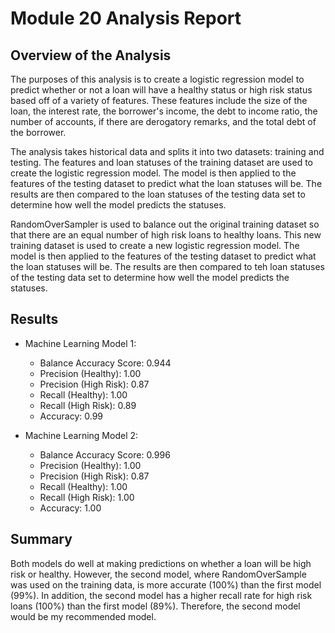 # Module 20 Analysis Report

## Overview of the Analysis

The purposes of this analysis is to create a logistic regression model to predict whether or not a loan will have a healthy status or high risk status based off of a variety of features. These features include the size of the loan, the interest rate, the borrower's income, the debt to income ratio, the number of accounts, if there are derogatory remarks, and the total debt of the borrower. 

The analysis takes historical data and splits it into two datasets: training and testing. The features and loan statuses of the training dataset are used to create the logistic regression model. The model is then applied to the features of the testing dataset to predict what the loan statuses will be. The results are then compared to the loan statuses of the testing data set to determine how well the model predicts the statuses.

RandomOverSampler is used to balance out the original training dataset so that there are an equal number of high risk loans to healthy loans. This new training dataset is used to create a new logistic regression model. The model is then applied to the features of the testing dataset to predict what the loan statuses will be. The results are then compared to teh loan statuses of the testing data set to determine how well the model predicts the statuses.

## Results

* Machine Learning Model 1:
  * Balance Accuracy Score: 0.944
  * Precision (Healthy): 1.00
  * Precision (High Risk): 0.87
  * Recall (Healthy): 1.00
  * Recall (High Risk): 0.89
  * Accuracy: 0.99

* Machine Learning Model 2:
  * Balance Accuracy Score: 0.996
  * Precision (Healthy): 1.00
  * Precision (High Risk): 0.87
  * Recall (Healthy): 1.00
  * Recall (High Risk): 1.00
  * Accuracy: 1.00

## Summary

Both models do well at making predictions on whether a loan will be high risk or healthy. However, the second model, where RandomOverSample was used on the training data, is more accurate (100%) than the first model (99%). In addition, the second model has a higher recall rate for high risk loans (100%) than the first model (89%). Therefore, the second model would be my recommended model.
